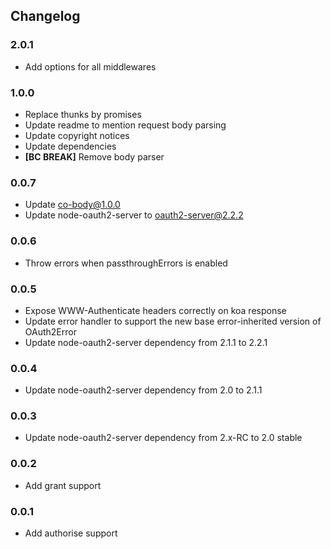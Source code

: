 ## Changelog

### 2.0.1
 - Add options for all middlewares

### 1.0.0
 - Replace thunks by promises
 - Update readme to mention request body parsing
 - Update copyright notices
 - Update dependencies
 - **[BC BREAK]** Remove body parser

### 0.0.7
 - Update co-body@1.0.0
 - Update node-oauth2-server to oauth2-server@2.2.2

### 0.0.6
 - Throw errors when passthroughErrors is enabled

### 0.0.5
 - Expose WWW-Authenticate headers correctly on koa response
 - Update error handler to support the new base error-inherited version of OAuth2Error
 - Update node-oauth2-server dependency from 2.1.1 to 2.2.1

### 0.0.4
 - Update node-oauth2-server dependency from 2.0 to 2.1.1

### 0.0.3
 - Update node-oauth2-server dependency from 2.x-RC to 2.0 stable

### 0.0.2
 - Add grant support

### 0.0.1
 - Add authorise support
